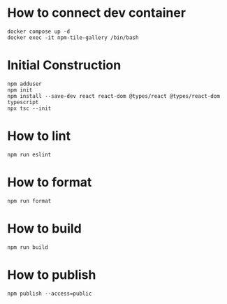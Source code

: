 # How to connect dev container

```
docker compose up -d
docker exec -it npm-tile-gallery /bin/bash
```

# Initial Construction

```
npm adduser
npm init
npm install --save-dev react react-dom @types/react @types/react-dom typescript
npx tsc --init
```

# How to lint

```
npm run eslint
```

# How to format

```
npm run format
```

# How to build

```
npm run build
```

# How to publish

```
npm publish --access=public
```
